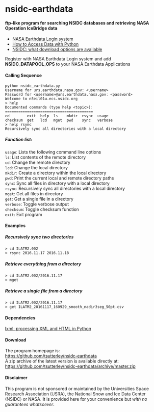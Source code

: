 nsidc-earthdata
================

#### ftp-like program for searching NSIDC databases and retrieving NASA Operation IceBridge data  

- [NASA Earthdata Login system](https://urs.earthdata.nasa.gov)  
- [How to Access Data with Python](https://wiki.earthdata.nasa.gov/display/EL/How+To+Access+Data+With+Python)  
- [NSIDC: what download options are available](https://nsidc.org/support/faq/what-options-are-available-bulk-downloading-data-https-earthdata-login-enabled)  

Register with NASA Earthdata Login system and add **NSIDC_DATAPOOL_OPS** to your NASA Earthdata Applications

#### Calling Sequence
```
python nsidc_earthdata.py
Username for urs.earthdata.nasa.gov: <username>
Password for <username>@urs.earthdata.nasa.gov: <password>
Welcome to n5eil01u.ecs.nsidc.org
> help
Documented commands (type help <topic>):
========================================
cd        exit  help  ls    mkdir  rsync  usage  
checksum  get   lcd   mget  pwd    sync   verbose
> help rsync
Recursively sync all directories with a local directory
```

##### Function list:
`usage`: Lists the following command line options  
`ls`: List contents of the remote directory  
`cd`: Change the remote directory  
`lcd`: Change the local directory  
`mkdir`: Create a directory within the local directory  
`pwd`: Print the current local and remote directory paths  
`sync`: Sync all files in directory with a local directory  
`rsync`: Recursively sync all directories with a local directory  
`mget`: Get all files in directory  
`get`: Get a single file in a directory  
`verbose`: Toggle verbose output  
`checksum`: Toggle checksum function  
`exit`: Exit program  

#### Examples
##### Recursively sync two directories
```
> cd ILATM2.002
> rsync 2016.11.17 2016.11.18
```
##### Retrieve everything from a directory
```
> cd ILATM2.002/2016.11.17
> mget
```
##### Retrieve a single file from a directory
```
> cd ILATM2.002/2016.11.17
> get ILATM2_20161117_160929_smooth_nadir3seg_50pt.csv
```

#### Dependencies
[lxml: processing XML and HTML in Python](https://pypi.python.org/pypi/lxml)

#### Download
The program homepage is:   
https://github.com/tsutterley/nsidc-earthdata    
A zip archive of the latest version is available directly at:    
https://github.com/tsutterley/nsidc-earthdata/archive/master.zip  

#### Disclaimer  
This program is not sponsored or maintained by the Universities Space Research Association (USRA), the National Snow and Ice Data Center (NSIDC) or NASA.  It is provided here for your convenience but _with no guarantees whatsoever_.
